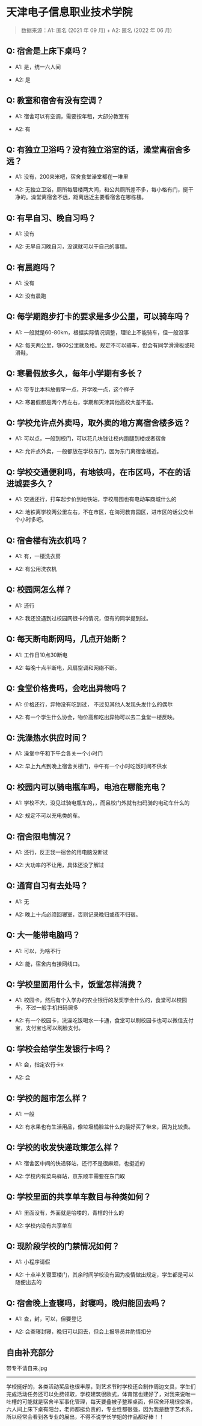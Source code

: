 # 天津电子信息职业技术学院

> 数据来源：A1: 匿名 (2021 年 09 月) + A2: 匿名 (2022 年 06 月)

## Q: 宿舍是上床下桌吗？

- A1: 是，统一六人间

- A2: 是

## Q: 教室和宿舍有没有空调？

- A1: 宿舍可以有空调，需要按年租，大部分教室有

- A2: 有

## Q: 有独立卫浴吗？没有独立浴室的话，澡堂离宿舍多远？

- A1: 没有，200来米吧，宿舍食堂澡堂都在一堆里

- A2: 无独立卫浴，厕所每层楼两大间，和公共厕所差不多，每小格有门，挺干净的。澡堂离宿舍不远，距离远近主要看宿舍在哪栋楼。

## Q: 有早自习、晚自习吗？

- A1: 没有

- A2: 无早自习晚自习，没课就可以干自己的事情。

## Q: 有晨跑吗？

- A1: 没有

- A2: 没有晨跑

## Q: 每学期跑步打卡的要求是多少公里，可以骑车吗？

- A1: 一般就是60-80km，根据实际情况调整，理论上不能骑车，但一般没事

- A2: 每天两公里，够60公里就及格。规定不可以骑车，但会有同学滑滑板或轮滑鞋。

## Q: 寒暑假放多久，每年小学期有多长？

- A1: 带专比本科放假早一点，开学晚一点，这个样子

- A2: 寒暑假都是两个月左右，学期和天津其他高校大差不差。

## Q: 学校允许点外卖吗，取外卖的地方离宿舍楼多远？

- A1: 可以点，一般到校门，可以花几块钱让校内跑腿到楼或者宿舍

- A2: 允许点外卖，一般都放在学校东门，因为东门离宿舍楼近。

## Q: 学校交通便利吗，有地铁吗，在市区吗，不在的话进城要多久？

- A1: 交通还行，打车起步价到地铁站，学校周围也有电动车商城什么的

- A2: 地铁离学校两公里左右，不在市区，在海河教育园区，进市区的话公交半个小时多吧。

## Q: 宿舍楼有洗衣机吗？

- A1: 有，一楼洗衣房

- A2: 有公用洗衣机

## Q: 校园网怎么样？

- A1: 还行

- A2: 我还没遇到过校园网很卡的情况，但有的同学提到过。

## Q: 每天断电断网吗，几点开始断？

- A1: 工作日10点30断电

- A2: 每晚十点半断电，风扇空调和网络不断。

## Q: 食堂价格贵吗，会吃出异物吗？

- A1: 价格还行，异物没有吃到过，
不过见其他人发现头发什么的偶尔

- A2: 有一个学生什么协会，物价高和吃出异物可以去二食堂一楼反映。

## Q: 洗澡热水供应时间？

- A1: 澡堂中午和下午会各关一个小时门

- A2: 早上九点到晚上宿舍关楼门，中午有一个小时吃饭时间不供水

## Q: 校园内可以骑电瓶车吗，电池在哪能充电？

- A1: 学校不大，没见过骑电瓶车的，，而且校门外就有扫码骑的电动车什么的

- A2: 规定不可以充电类的车。

## Q: 宿舍限电情况？

- A1: 还行，反正我一宿舍的用电脑没断过

- A2: 大功率的不让用，具体还没了解过

## Q: 通宵自习有去处吗？

- A1: 无

- A2: 晚上十点必须回寝室，否则记录晚归或夜不归宿。

## Q: 大一能带电脑吗？

- A1: 可以，为啥不行

- A2: 能，宿舍内有接网线口。

## Q: 学校里面用什么卡，饭堂怎样消费？

- A1: 校园卡，然后有个入学办的农业银行的发奖学金什么的，食堂可以校园卡，不过一般手机扫码居多

- A2: 有一个校园卡，洗澡吃饭喝水一卡通，食堂可以刷校园卡也可以微信支付宝，支付宝也可以刷脸支付。

## Q: 学校会给学生发银行卡吗？

- A1: 会，指定农行卡x

- A2: 会

## Q: 学校的超市怎么样？

- A1: 一般

- A2: 有水果也有生活用品，像垃圾桶脸盆什么的最好买了带来，因为比较贵。

## Q: 学校的收发快递政策怎么样？

- A1: 宿舍区中间的快递驿站，还行不是很麻烦，也挺近的

- A2: 学校内有菜鸟驿站，京东顺丰需要在东门取

## Q: 学校里面的共享单车数目与种类如何？

- A1: 里面没有，外面就是哈喽的，青桔的什么的

- A2: 学校内没有共享单车

## Q: 现阶段学校的门禁情况如何？

- A1: 小程序请假

- A2: 十点半关寝室楼门，其余时间学校没有因为疫情做出规定，学生都是可以随便出去的

## Q: 宿舍晚上查寝吗，封寝吗，晚归能回去吗？

- A1: 查，封，可以，但要登记

- A2: 会查寝封寝，晚归可以回去，但会上报导员并酌情扣分

## 自由补充部分

带专不请自来.jpg

***

学校挺好的，各类活动奖品也很丰厚，到艺术节时学校还会制作周边文具，学生们完成活动任务还可以免费领取，学校建筑很欧式，体育馆也建好了，对我来说唯一吐槽的可能就是宿舍半军事化管理，每天要叠被子整理桌面，但宿舍环境很奈斯，六人间上床下桌有阳台，老师都挺负责的，专业性都很强，因为我是数字艺术系，所以经常会看到各专业的展出，不得不说学长学姐的作品都好棒！！
